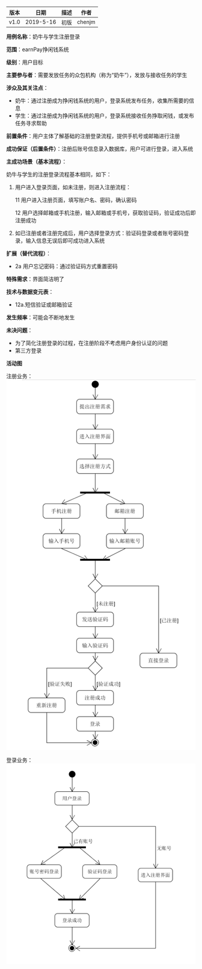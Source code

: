 | 版本 | 日期      | 描述 | 作者   |
| ---- | --------- | ---- | ------ |
| v1.0 | 2019-5-16 | 初版 | chenjm |

**用例名称**：奶牛与学生注册登录

**范围**：earnPay挣闲钱系统

**级别**：用户目标

**主要参与者**：需要发放任务的众包机构（称为“奶牛”），发放与接收任务的学生

**涉众及其关注点**：
* 奶牛：通过注册成为挣闲钱系统的用户，登录系统发布任务，收集所需要的信息
* 学生：通过注册成为挣闲钱系统的用户，登录系统接收任务挣取闲钱，或发布任务寻求帮助


**前置条件**：用户主体了解基础的注册登录流程，提供手机号或邮箱进行注册

**成功保证（后置条件）**：注册后账号信息录入数据库，用户可进行登录，进入系统

**主成功场景（基本流程）**：

奶牛与学生的注册登录流程基本相同，如下：

1. 用户进入登录页面，如未注册，则进入注册流程：

    11 用户进入注册页面，填写账户名、密码，确认密码

    12 用户选择邮箱或手机注册，输入邮箱或手机号，获取验证码，验证成功后即注册成功

2. 如已注册或者注册完成后，用户选择登录方式：验证码登录或者账号密码登录，输入信息无误后即可成功进入系统

**扩展（替代流程）**：
* 2a 用户忘记密码：通过验证码方式重置密码


**特殊需求**：界面简洁明了

**技术与数据变元表**：
* 12a.短信验证或邮箱验证

**发生频率**：可能会不断地发生

**未决问题**：
* 为了简化注册登录的过程，在注册阶段不考虑用户身份认证的问题
* 第三方登录

**活动图**

注册业务：
![register](/imgs/register.PNG)

登录业务：
![log-in](/imgs/log-in.png)
